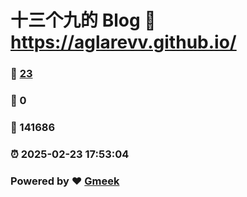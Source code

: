 # 十三个九的 Blog :link: https://aglarevv.github.io/ 
### :page_facing_up: [23](https://aglarevv.github.io//tag.html) 
### :speech_balloon: 0 
### :hibiscus: 141686 
### :alarm_clock: 2025-02-23 17:53:04 
### Powered by :heart: [Gmeek](https://github.com/Meekdai/Gmeek)
